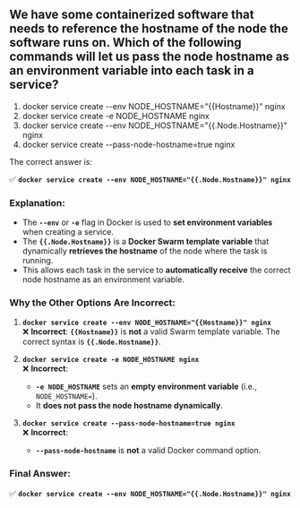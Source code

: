 ## We have some containerized software that needs to reference the hostname of the node the software runs on. Which of the following commands will let us pass the node hostname as an environment variable into each task in a service? 
1. docker service create --env NODE_HOSTNAME="{{Hostname}}" nginx
2. docker service create -e NODE_HOSTNAME nginx
3. docker service create --env NODE_HOSTNAME="{{.Node.Hostname}}" nginx
4. docker service create --pass-node-hostname=true nginx

The correct answer is:  

✅ **`docker service create --env NODE_HOSTNAME="{{.Node.Hostname}}" nginx`**  

### **Explanation:**  
- The **`--env`** or **`-e`** flag in Docker is used to **set environment variables** when creating a service.  
- The **`{{.Node.Hostname}}`** is a **Docker Swarm template variable** that dynamically **retrieves the hostname** of the node where the task is running.  
- This allows each task in the service to **automatically receive** the correct node hostname as an environment variable.

### **Why the Other Options Are Incorrect:**
1. **`docker service create --env NODE_HOSTNAME="{{Hostname}}" nginx`**  
   ❌ **Incorrect**: **`{{Hostname}}`** is **not** a valid Swarm template variable. The correct syntax is **`{{.Node.Hostname}}`**.

2. **`docker service create -e NODE_HOSTNAME nginx`**  
   ❌ **Incorrect**:  
   - **`-e NODE_HOSTNAME`** sets an **empty environment variable** (i.e., `NODE_HOSTNAME=`).  
   - It **does not pass the node hostname dynamically**.

3. **`docker service create --pass-node-hostname=true nginx`**  
   ❌ **Incorrect**:  
   - **`--pass-node-hostname`** is **not** a valid Docker command option.

### **Final Answer:**  
✅ **`docker service create --env NODE_HOSTNAME="{{.Node.Hostname}}" nginx`**
